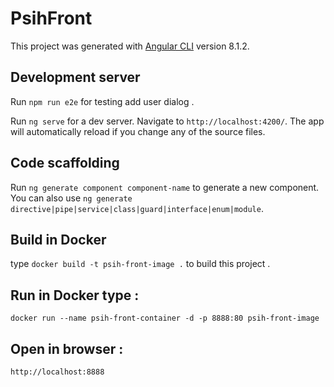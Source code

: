 # PsihFront

This project was generated with [Angular CLI](https://github.com/angular/angular-cli) version 8.1.2.

## Development server
Run `npm run e2e` for testing add user dialog .

Run `ng serve` for a dev server. Navigate to `http://localhost:4200/`. The app will automatically reload if you change any of the source files.

## Code scaffolding

Run `ng generate component component-name` to generate a new component. You can also use `ng generate directive|pipe|service|class|guard|interface|enum|module`.

## Build in Docker

type `docker build -t psih-front-image .` to build this project .
## Run in Docker type  :
 `docker run --name psih-front-container -d -p 8888:80 psih-front-image`
## Open in browser  : 
 `http://localhost:8888`
